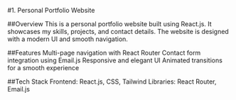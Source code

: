 #1. Personal Portfolio Website

##Overview
This is a personal portfolio website built using React.js. It showcases my skills, projects, and contact details. The website is designed with a modern UI and smooth navigation.

##Features
Multi-page navigation with React Router
Contact form integration using Email.js
Responsive and elegant UI
Animated transitions for a smooth experience

##Tech Stack
Frontend: React.js, CSS, Tailwind
Libraries: React Router, Email.js

